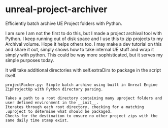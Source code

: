 # unreal-project-archiver
Efficiently batch archive UE Project folders with Python.

I am sure I am not the first to do this, but I made a project archival tool with Python. I keep running out of disk space and I use this to zip projects to my Archival volume. Hope it helps others too. I may make a dev tutorial on this and share it out, simply shows how to take internal UE stuff and wrap it simply with python. This could be way more sophisticated, but it serves my simple purposes today. 

It will take additional directories with self.extraDirs to package in the script itself.

```
projectPacker.py: Simple batch archive using built in Unreal Engine ZipProjectUp with Python directory parsing.

Takes a path to a root directory containing many uproject folders and user defined environment in the __init__.
Iterates through each root directory, checking for a matching .uproject to determine what should be packaged. 
Checks for the destination to ensure no other project zips with the same daily time stamp exist. 
```

